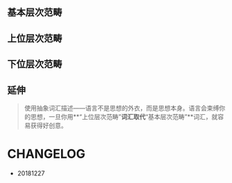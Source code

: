 
## 基本层次范畴


## 上位层次范畴


## 下位层次范畴

## 延伸

> 使用抽象词汇描述——语言不是思想的外衣，而是思想本身。语言会束缚你的思想，一旦你用**“上位层次范畴”**词汇取代**“基本层次范畴”**词汇，就容易获得好创意。



# CHANGELOG
- 20181227
